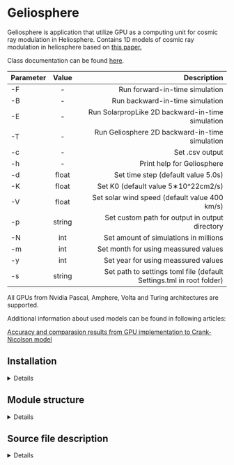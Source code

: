 # Geliosphere

Geliosphere is application that utilize GPU as a computing unit for cosmic ray modulation in Heliosphere. Contains 1D models of cosmic ray modulation in heliosphere based on [this paper.](https://agupubs.onlinelibrary.wiley.com/doi/pdfdirect/10.1002/2015JA022237)

Class documentation can be found [here](https://msolanik.github.io/Geliosphere/annotated.html).
  

| Parameter | Value | Description |
| :--- | :----: | ---: |
| -F | - | Run forward-in-time simulation |
| -B | - | Run backward-in-time simulation |
| -E | - | Run SolarpropLike 2D backward-in-time simulation |
| -T | - | Run Geliosphere 2D backward-in-time simulation |
| -c | - | Set .csv output |
| -h | - | Print help for Geliosphere |
| -d | float | Set time step (default value 5.0s) |
| -K | float | Set K0 (default value 5∗10^22cm2/s) |
| -V | float | Set solar wind speed (default value 400 km/s)|
| -p | string | Set custom path for output in output directory |
| -N | int | Set amount of simulations in millions |
| -m | int | Set month for using meassured values |
| -y | int | Set year for using meassured values |
| -s | string | Set path to settings toml file (default Settings.tml in root folder) |

All GPUs from Nvidia Pascal, Amphere, Volta and Turing architectures are supported.

Additional information about used models can be found in following articles:

[Accuracy and comparasion results from GPU implementation to Crank-Nicolson model](https://pos.sissa.it/395/1320/pdf)

## Installation
<details>

### Geliosphere with GPU support
Standard installation of the GPU version of Geliosphere requires installation of the Nvidia toolkit, g++ and cmake 3.14+. These packages can be installed via any packaging tool. The following example is provided for the apt-get packaging tool:
  ```
  sudo apt-get install cuda g++ cmake
  ```

Different Linux distributions may have different approach for CUDA installation.

After installation is complete, an optimized version of the tool can be built via the following command:
  ```
  cmake --clean-first -DCMAKE_BUILD_TYPE=Release --install ./ && make
  ```

### Geliosphere with CPU-only support
The packages are similar, with the exception that the CPU version naturally does not require installation of the Nvidia toolkit. CPU-only version of Geliosphere can be built via the following command:
  ```
  cmake --clean-first -DCPU_VERSION_ONLY=1 -DCMAKE_BUILD_TYPE=Release --install ./ && make
  ```

### Dockerized versions
We also included runner scripts(<em>runner.sh</em> and <em>runner_cpu_only.sh</em>), that can build and run Geliosphere in Docker. They automatically build Docker image, however it can re-built via:

  ```
  ./runner.sh -f
  ./runner_cpu_only.sh -f
  ```
</details>

## Module structure
<details>

Following image describes relations between modules in Geliosphere:

![module_diagram drawio (1)](https://user-images.githubusercontent.com/22960818/200040994-dde685a6-9990-4a78-83e6-0975eaf230f3.png)

Modules are used to organize the logic needed for simulations in the heliosphere and to support logic for them. These modules are described as follows: 
- **Geliosphere** - contains the main function and links basic logic for selecting the model, parsing input data and running the selected model,
- **Algorithm** - contains logic used for selecting implementation of model for selected computing unit, and logic for analyzing output spectra, 
- **Factory** - contains classes based on factory and abstract factory patterns used for creating objects,  
- **Constants** - contains classes used for parsing input data,
- **CPU Implementations** - contains classes used for running parallel CPU implementations of models of cosmic rays modulation in the heliosphere,
- **CUDA Kernel** - contains classes used for running parallel GPU implementations of models of cosmic rays modulation in the heliosphere,
- **Utils** - contains classes holding various functions used in Geliosphere.
</details>

## Source file description
<details>

### Geliosphere module
<details>

```
Geliosphere
|
│    Dockerfile
|    Dockerfile.CPU  
|    main.cpp
└───Algorithm
└───Constants
└───CpuImplementations
└───CUDAKernel
└───Factory
└───Utils
```

<strong>Geliosphere</strong> module contains following source files:

- <strong>Dockerfile</strong> - file containing defitinion for building GPU Docker image with GPU support.
- <strong>Dockerfile.CPU</strong> - file containing defitinion for building GPU Docker image with CPU-only support.
- <strong>main.cpp</strong> - file containing main functions with needed iteractions between modules. 

</details>

### Algorithm module

<details>

```
Algorithm
│    
└───include
|   |   AbstractAlgorithm.hpp
|   |   OneDimensionBpAlgorithm.hpp
|   |   OneDimensionBpResults.hpp
|   |   OneDimensionFpAlgorithm.hpp
|   |   OneDimensionFpResults.hpp
|   |   ResultConstants.hpp
|   |   ThreeDimensionBpAlgorithm.hpp
|   |   TwoDimensionBpAlgorithm.hpp
|   |   TwoDimensionBpResults.hpp
└───src
    |   AbstractAlgorithm.cpp
    |   OneDimensionBpAlgorithm.cpp
    |   OneDimensionBpResults.cpp
    |   OneDimensionFpAlgorithm.cpp
    |   OneDimensionFpResults.cpp
    |   ThreeDimensionBpAlgorithm.cpp
    |   TwoDimensionBpAlgorithm.cpp
    |   TwoDimensionBpResults.cpp
```


<strong>Algorithm</strong> module contains following source files:

- <strong>AbstractAlgorithm.hpp</strong> - Header file of abstract definition for algorithm.
- <strong>OneDimensionBpAlgorithm.hpp</strong> - Header file of implementation of 1D B-p method
- <strong>OneDimensionBpResults.hpp</strong> - Header file of implementation of 1D B-p method analyzer for output data.
- <strong>OneDimensionFpAlgorithm.hpp</strong> - Header file of implementation of 1D F-p method
- <strong>OneDimensionFpResults.hpp</strong> - Header file of implementation of 1D F-p method analyzer for output data.
- <strong>ResultConstants.hpp</strong> - Header file containing constants needed for analysis of log files for all models.
- <strong>ThreeDimensionBpAlgorithm.hpp</strong> - Header file of implementation of Geliosphere 2D B-p method.
- <strong>TwoDimensionBpAlgorithm.hpp</strong> - Header file of implementation of SolarProp-like 2D B-p method.
- <strong>TwoDimensionBpResults.hpp</strong> - Header file of implementation of 2D B-p method analyzer for output data.

- <strong>AbstractAlgorithm.cpp</strong> - Source file of abstract definition for algorithm.
- <strong>OneDimensionBpAlgorithm.cpp</strong> - Source file of implementation of 1D B-p method
- <strong>OneDimensionBpResults.cpp</strong> - Source file of implementation of 1D B-p method analyzer for output data.
- <strong>OneDimensionFpAlgorithm.cpp</strong> - Source file of implementation of 1D F-p method
- <strong>OneDimensionFpResults.cpp</strong> - Source file of implementation of 1D F-p method analyzer for output data.
- <strong>ThreeDimensionBpAlgorithm.cpp</strong> - Source file of implementation of Geliosphere 2D B-p method.
- <strong>TwoDimensionBpAlgorithm.cpp</strong> - Source file of implementation of SolarProp-like 2D B-p method.
- <strong>TwoDimensionBpResults.cpp</strong> - Source file of implementation of 2D B-p method analyzer for output data.

</details>

### Factory module

<details>

```
Factory
│    
└───include
|   |   AbstractAlgorithmFactory.hpp
|   |   CosmicFactory.hpp
└───src
    |   AbstractAlgorithmFactory.cpp
    |   CosmicFactory.cpp
```

<strong>Factory</strong> module contains following source files:

- <strong>AbstractAlgorithmFactory.hpp</strong> - Interface of Abstract Factory Pattern.
- <strong>CosmicFactory.hpp</strong> - Class represents implementation of Factory Pattern for cosmic algorithms.
- <strong>AbstractAlgorithmFactory.cpp</strong> - Source file for interface of Abstract Factory Pattern.
- <strong>CosmicFactory.cpp</strong> - Source file of class represents implementation of Factory Pattern for cosmic algorithms.

</details>

### Constants module

<details>

```
Constants
│    
└───include
|   |   MeasureValuesTransformation.hpp
|   |   ParamsCarrier.hpp
|   |   ParseParams.hpp
|   |   TomlSettings.hpp
└───src
    |   MeasureValuesTransformation.cpp
    |   ParamsCarrier.cpp
    |   ParseParams.cpp
    |   TomlSettings.cpp
```

<strong>Constants</strong> module contains following source files:

- <strong>MeasureValuesTransformation.hpp</strong> - Header file for class representing extraction of measured parameters for simulation from table.
- <strong>ParamsCarrier.hpp</strong> - Header file for universal map-like structure.
- <strong>ParseParams.hpp</strong> - Header file of parser of arguments from CLI
- <strong>TomlSettings.hpp</strong> - Header file for class representing parser of values from settings.
- <strong>MeasureValuesTransformation.cpp</strong> - Source file for class representing extraction of measured parameters for simulation from table.
- <strong>ParamsCarrier.cpp</strong> - Source file for universal map-like structure.
- <strong>ParseParams.cpp</strong> - Source file of parser of arguments from CLI
- <strong>TomlSettings.cpp</strong> - Source file for class representing parser of values from settings.

</details>

### CPU Implementations module

<details>

```
CpuImplementations
│    
└───include
|   |   AbstractCpuSimulation.hpp
|   |   Constants.hpp
|   |   OneDimensionBpCpuSimulation.hpp
|   |   OneDimensionFpCpuSimulation.hpp
|   |   ThreeDimensionBpCpuSimulation.hpp
|   |   TwoDimensionBpCpuSimulation.hpp
└───src
    |   OneDimensionBpCpuSimulation.cpp
    |   OneDimensionFpCpuSimulation.cpp
    |   ThreeDimensionBpCpuSimulation.cpp
    |   TwoDimensionBpCpuSimulation.cpp
```

<strong>CPU Implementations</strong> module contains following source files:

- <strong>AbstractCpuSimulation.hpp</strong> - Abstract definition for implementation of model on CPU.
- <strong>Constants.hpp</strong> - Header file for constants for CPU implementations.
- <strong>OneDimensionBpCpuSimulation.hpp</strong> - Header file for CPU implementation for 1D B-p model.
- <strong>OneDimensionFpCpuSimulation.hpp</strong> - Header file for CPU implementation for 1D F-p model.
- <strong>ThreeDimensionBpCpuSimulation.hpp</strong> - Header file for CPU implementation for Geliosphere 2D B-p model.
- <strong>TwoDimensionBpCpuSimulation.hpp</strong> - Header file for CPU implementation for SolarProp-like 2D B-p model.

- <strong>OneDimensionBpCpuSimulation.cpp</strong> - Source file for CPU implementation for 1D B-p model.
- <strong>OneDimensionFpCpuSimulation.cpp</strong> - Source file for CPU implementation for 1D F-p model.
- <strong>ThreeDimensionBpCpuSimulation.cpp</strong> - Source file for CPU implementation for Geliosphere 2D B-p model.
- <strong>TwoDimensionBpCpuSimulation.cpp</strong> - Source file for CPU implementation for SolarProp-like 2D B-p model.
  
</details>

### CUDA Kernel module

<details>

```
CUDAKernel
│    
└───include
|   |   AbstractGpuSimulation.hpp
|   |   CosmicConstants.cuh
|   |   CosmicUtils.cuh
|   |   CudaErrorCheck.cuh
|   |   OneDimensionBpGpuSimulation.hpp
|   |   OneDimensionBpSimulation.cuh
|   |   OneDimensionFpGpuSimulation.hpp
|   |   OneDimensionFpSimulation.cuh
|   |   ThreeDimensionBpGpuSimulation.hpp
|   |   ThreeDimensionBpSimulation.cuh
|   |   TwoDimensionBpGpuSimulation.hpp
|   |   TwoDimensionBpSimulation.cuh
└───src
    |   CosmicConstants.cu
    |   CosmicUtils.cu
    |   OneDimensionBpGpuSimulation.cpp
    |   OneDimensionBpSimulation.cu
    |   OneDimensionFpGpuSimulation.cpp
    |   OneDimensionFpSimulation.cu
    |   ThreeDimensionBpGpuSimulation.cpp
    |   ThreeDimensionBpSimulation.cu
    |   TwoDimensionBpGpuSimulation.cpp
    |   TwoDimensionBpSimulation.cu
```

<strong>CUDA Kernel</strong> module contains following source files:

- <strong>AbstractGpuSimulation.hpp</strong> - Abstract definition for implementation of model on GPU.
- <strong>CosmicConstants.cuh</strong> - Header file for constants needed for simulations.
- <strong>CosmicUtils.cuh</strong> - Header file for common functions for simulations.
- <strong>CudaErrorCheck.cuh</strong> - Header file for utilities for checking errors.
- <strong>OneDimensionBpGpuSimulation.hpp</strong> - Header file for class utilizing GPU implementation of 1D B-p model.
- <strong>OneDimensionBpSimulation.cuh</strong> - Header file for GPU implementation of 1D B-p model.
- <strong>OneDimensionFpGpuSimulation.hpp</strong> - Header file for class utilizing GPU implementation of 1D F-p model.
- <strong>OneDimensionFpSimulation.cuh</strong> - Header file for GPU implementation of 1D F-p model.
- <strong>ThreeDimensionBpGpuSimulation.hpp</strong> - Header file for class utilizing GPU implementation of Geliosphere 2D B-p model.
- <strong>ThreeDimensionBpGpuSimulation.cuh</strong> - Header file for GPU implementation of Geliosphere 2D B-p model.
- <strong>TwoDimensionBpGpuSimulation.hpp</strong> - Header file for class utilizing GPU implementation of SolarProp-like 2D B-p model.
- <strong>TwoDimensionBpSimulation.cuh</strong> - Header file for GPU implementation of SolarProp-like 2D B-p model.

- <strong>CosmicConstants.cu</strong> - Source file for constants needed for simulations.
- <strong>CosmicUtils.cu</strong> - Source file for common functions for simulations.
- <strong>OneDimensionBpGpuSimulation.cpp</strong> - Source file for class utilizing GPU implementation of 1D B-p model.
- <strong>OneDimensionBpSimulation.cu</strong> - Source file for GPU implementation of 1D B-p model.
- <strong>OneDimensionFpGpuSimulation.cpp</strong> - Source file for class utilizing GPU implementation of 1D F-p model.
- <strong>OneDimensionFpSimulation.cu</strong> - Source file for GPU implementation of 1D F-p model.
- <strong>ThreeDimensionBpGpuSimulation.cpp</strong> - Source file for class utilizing GPU implementation of Geliosphere 2D B-p model.
- <strong>ThreeDimensionBpGpuSimulation.cu</strong> - Source file for GPU implementation of Geliosphere 2D B-p model.
- <strong>TwoDimensionBpGpuSimulation.cpp</strong> - Source file for class utilizing GPU implementation of SolarProp-like 2D B-p model.
- <strong>TwoDimensionBpSimulation.cu</strong> - Source file for GPU implementation of SolarProp-like 2D B-p model.

</details>

### Utils module

<details>

```
Utils
│    
└───include
|   |   FileUtils.hpp
|   |   ResultsUtils.hpp
└───src
    |   FileUtils.cpp
    |   ResultsUtils.cpp
```

<strong>Utils</strong> module contains following source files:

- <strong>FileUtils.hpp</strong> - Header file for utilities for manipulating with directories. 
- <strong>ResultsUtils.hpp</strong> - Header file for utilities for analyting log files.
- <strong>FileUtils.cpp</strong> - Source file for utilities for manipulating with directories. 
- <strong>ResultsUtils.cpp</strong> - Source file for utilities for analyting log files.

</details>

</details>